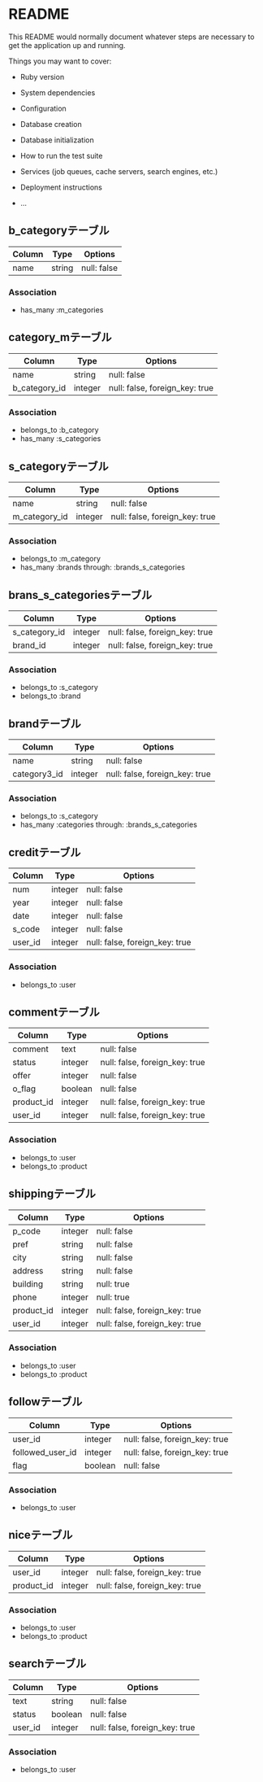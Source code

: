 # README

This README would normally document whatever steps are necessary to get the
application up and running.

Things you may want to cover:

* Ruby version

* System dependencies

* Configuration

* Database creation

* Database initialization

* How to run the test suite

* Services (job queues, cache servers, search engines, etc.)

* Deployment instructions

* ...
## b_categoryテーブル

|Column|Type|Options|
|------|----|-------|
|name|string|null: false|

### Association
- has_many   :m_categories

## category_mテーブル

|Column|Type|Options|
|------|----|-------|
|name|string|null: false|
|b_category_id|integer|null: false, foreign_key: true|

### Association
- belongs_to :b_category
- has_many   :s_categories

## s_categoryテーブル

|Column|Type|Options|
|------|----|-------|
|name|string|null: false|
|m_category_id|integer|null: false, foreign_key: true|

### Association
- belongs_to :m_category
- has_many :brands through: :brands_s_categories

## brans_s_categoriesテーブル

|Column|Type|Options|
|------|----|-------|
|s_category_id|integer|null: false, foreign_key: true|
|brand_id|integer|null: false, foreign_key: true|

### Association
- belongs_to :s_category
- belongs_to :brand

## brandテーブル

|Column|Type|Options|
|------|----|-------|
|name|string|null: false|
|category3_id|integer|null: false, foreign_key: true|

### Association
- belongs_to :s_category
- has_many :categories through: :brands_s_categories


## creditテーブル

|Column|Type|Options|
|------|----|-------|
|num|integer|null: false|
|year|integer|null: false|
|date|integer|null: false|
|s_code|integer|null: false|
|user_id|integer|null: false, foreign_key: true|

### Association
- belongs_to :user

## commentテーブル

|Column|Type|Options|
|------|----|-------|
|comment|text|null: false|
|status|integer|null: false, foreign_key: true|
|offer|integer|null: false|
|o_flag|boolean|null: false|
|product_id|integer|null: false, foreign_key: true|
|user_id|integer|null: false, foreign_key: true|

### Association
- belongs_to :user
- belongs_to :product

## shippingテーブル

|Column|Type|Options|
|------|----|-------|
|p_code|integer|null: false|
|pref|string|null: false|
|city|string|null: false|
|address|string|null: false|
|building|string|null: true|
|phone|integer|null: true|
|product_id|integer|null: false, foreign_key: true|
|user_id|integer|null: false, foreign_key: true|


### Association
- belongs_to :user
- belongs_to :product


## followテーブル

|Column|Type|Options|
|------|----|-------|
|user_id|integer|null: false, foreign_key: true|
|followed_user_id|integer|null: false, foreign_key: true|
|flag|boolean|null: false|


### Association
- belongs_to :user

## niceテーブル

|Column|Type|Options|
|------|----|-------|
|user_id|integer|null: false, foreign_key: true|
|product_id|integer|null: false, foreign_key: true|


### Association
- belongs_to :user
- belongs_to :product

## searchテーブル

|Column|Type|Options|
|------|----|-------|
|text|string|null: false|
|status|boolean|null: false|
|user_id|integer|null: false, foreign_key: true|

### Association
- belongs_to :user